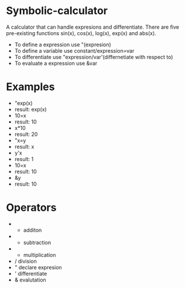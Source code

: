 # Symbolic-calculator

A calculator that can handle expresions and differentiate. There are five pre-existing functions sin(x), cos(x), log(x), exp(x) and abs(x).

* To define a expression use "(expresion)
* To define a variable use constant/expression=var
* To differentiate use "expression/var'(differnetiate with respect to)
* To evaluate a expression use &var

# Examples

* "exp(x)
* result: exp(x)
* 10=x
* result: 10
* x*10
* result: 20
* "x=y
* result: x
* y'x
* result: 1
* 10=x
* result: 10
* &y
* result: 10

# Operators
* + additon
* - subtraction
* * multiplication
* / division
* " declare expresion
* ' differentiate
* & evalutation
